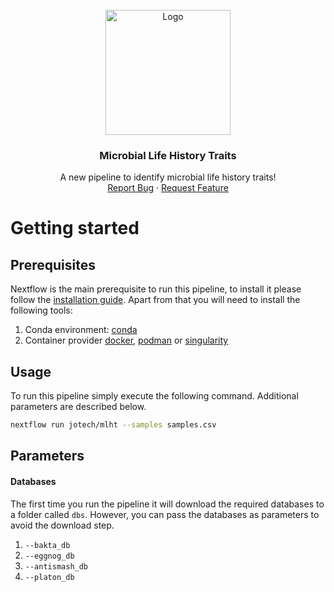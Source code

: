 
<br />
<div align="center">
  <a href="https://github.com/jotech/mlht">
    <img src="https://cdn12.picryl.com/photo/2016/12/31/bacteria-bacterium-neisseria-meningitidis-a4fd60-1024.png" alt="Logo" width="200" height="200">
  </a>

  <h3 align="center">Microbial Life History Traits</h3>

  <p align="center">
    A new pipeline to identify microbial life history traits!
    <br />
    <a href="https://github.com/jotech/mlht/issues">Report Bug</a>
    ·
    <a href="https://github.com/jotech/mlht/issues">Request Feature</a>
  </p>
</div>


# Getting started
## Prerequisites
Nextflow is the main prerequisite to run this pipeline, to install it please follow the [installation guide](https://www.nextflow.io/docs/latest/getstarted.html). Apart from that you will need to install the following tools:
 1. Conda environment: [conda](https://docs.conda.io/en/latest/miniconda.html)
 2. Container provider [docker](https://docs.docker.com/get-docker/), [podman](https://podman.io/getting-started/installation) or [singularity](https://sylabs.io/guides/3.0/user-guide/installation.html)

## Usage
To run this pipeline simply execute the following command. Additional parameters are described below.
   ```sh
   nextflow run jotech/mlht --samples samples.csv
   ```

## Parameters
#### Databases
The first time you run the pipeline it will download the required databases to a folder called `dbs`. However, you can pass the databases as parameters to avoid the download step.
 1. `--bakta_db`
 2. `--eggnog_db`
 3. `--antismash_db`
 4. `--platon_db`
